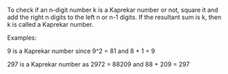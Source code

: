 To check if an n-digit number k is a Kaprekar number or not, square it and add the right n digits to the left n or n-1 digits.
If the resultant sum is k, then k is called a Kaprekar number. 

Examples:

9 is a Kaprekar number since 9^2 = 81 and 8 + 1 = 9

297 is a Kaprekar number as 2972 = 88209 and 88 + 209 = 297

